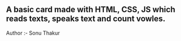 A basic card made with HTML, CSS, JS which reads texts, speaks text and count vowles.
<br>
---
Author :- Sonu Thakur